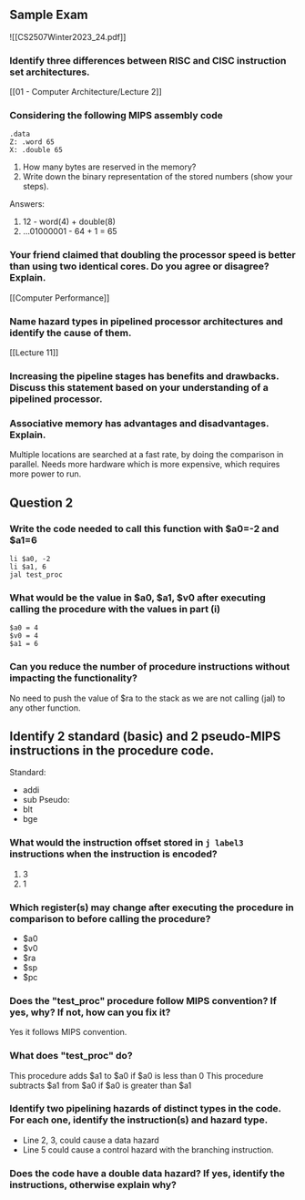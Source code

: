 ## Sample Exam

![[CS2507Winter2023_24.pdf]]

### Identify three differences between RISC and CISC instruction set architectures.
[[01 - Computer Architecture/Lecture 2]]

### Considering the following MIPS assembly code
```Assembly
.data
Z: .word 65
X: .double 65
```
1. How many bytes are reserved in the memory?
2. Write down the binary representation of the stored numbers (show your steps).

Answers:
1. 12 - word(4) + double(8)
2. ...01000001 - 64 + 1 = 65

### Your friend claimed that doubling the processor speed is better than using two identical cores. Do you agree or disagree? Explain.
[[Computer Performance]]

### Name hazard types in pipelined processor architectures and identify the cause of them.

[[Lecture 11]]

### Increasing the pipeline stages has benefits and drawbacks. Discuss this statement based on your understanding of a pipelined processor.

### Associative memory has advantages and disadvantages. Explain.

Multiple locations are searched at a fast rate, by doing the comparison in parallel. Needs more hardware which is more expensive, which requires more power to run.

## Question 2

### Write the code needed to call this function with $a0=-2 and $a1=6

```Assembly
li $a0, -2
li $a1, 6
jal test_proc
```

### What would be the value in $a0, $a1, $v0 after executing calling the procedure with the values in part (i)

```Assembly
$a0 = 4
$v0 = 4
$a1 = 6
```

### Can you reduce the number of procedure instructions without impacting the functionality?

No need to push the value of $ra to the stack as we are not calling (jal) to any other function.

## Identify 2 standard (basic) and 2 pseudo-MIPS instructions in the procedure code.

Standard:
- addi
- sub
Pseudo:
- blt
- bge

### What would the instruction offset stored in `j label3` instructions when the instruction is encoded?

1. 3
2. 1

### Which register(s) may change after executing the procedure in comparison to before calling the procedure?

- $a0
- $v0
- $ra
- $sp
- $pc

### Does the "test_proc" procedure follow MIPS convention? If yes, why? If not, how can you fix it?

Yes it follows MIPS convention.

### What does "test_proc" do?

This procedure adds $a1 to $a0 if $a0 is less than 0
This procedure subtracts $a1 from $a0 if $a0 is greater than $a1

### Identify two pipelining hazards of distinct types in the code. For each one, identify the instruction(s) and hazard type.

- Line 2, 3, could cause a data hazard
- Line 5 could cause a control hazard with the branching instruction.

### Does the code have a double data hazard? If yes, identify the instructions, otherwise explain why?

